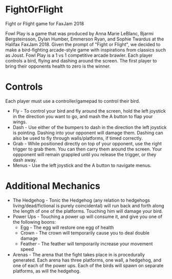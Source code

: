 # FightOrFlight
Fight or Flight game for FaxJam 2018

Fowl Play is a game that was produced by Anna Marie LeBlanc, Bjarmi Bergsteinsson, Dylan Humber, Emmerson Ryan, and Sophie Twardus at the Halifax FaxJam 2018. Given the prompt of "Fight or Flight", we decided to make a bird-fighting arcade-style game with inspirations from classics such as Joust. Fowl Play is a 1 vs 1 competitive arcade brawler. Each player controls a bird, flying and dashing around the screen. The first player to bring their opponents health to zero is the winner.

# Controls
Each player must use a controller/gamepad to control their bird.

- Fly - To control your bird and fly around the screen, hold the left joystick in the direction you want to go, and mash the A button to flap your wings.
- Dash - Use either of the bumpers to dash in the direction the left joystick is pointing. Dashing into your opponent will damage them. Dashing can also be used to fly through walls/platforms, if timed correctly.
- Grab - While positioned directly on top of your opponent, use the right trigger to grab them. You can then carry them around the screen. Your oppponent will remain grappled until you release the trigger, or they dash away.
- Menus - Use the left joystick and the A button to navigate menus.

# Additional Mechanics
- The Hedgehog - Tonic the Hedgehog (any relation to hedgehogs living/dead/fictional is purely coincidental) will run back and forth along the length of one of the platforms. Touching him will damage your bird.
- Power Ups - Touching a power up will consume it, and give you one of the following boons:
   - Egg - The egg will restore one egg of health
   - Crown - The crown will temporarily cause you to deal double damage
   - Feather - The feather will temporarily increase your movement speed
- Arenas - The arena that the fight takes place in is procedurally generated. Each arena has three platforms, one wall, a hedgehog, and one of each of the power ups. Each of the birds will spawn on separate platforms, as will the hedgehog. 
